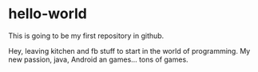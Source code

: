 # hello-world
This is going to be my first repository in github.

Hey, leaving kitchen and fb stuff to start in the world of programming. My new passion, java, Android an games... tons of games.
